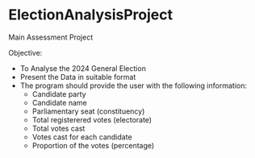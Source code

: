 # ElectionAnalysisProject
Main Assessment Project

Objective: 

- To Analyse the 2024 General Election
- Present the Data in suitable format
- The program should provide the user with the following information:
    - Candidate party
    - Candidate name
    - Parliamentary seat (constituency)
    - Total registerered votes (electorate)
    - Total votes cast
    - Votes cast for each candidate
    - Proportion of the votes (percentage)